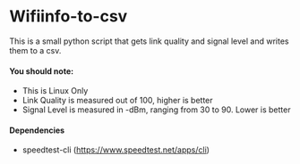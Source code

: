 
# Wifiinfo-to-csv
This is a small python script that gets link quality and signal level and writes them to a csv. 

#### You should note:
- This is Linux Only
- Link Quality is measured out of 100, higher is better
- Signal Level is measured in -dBm, ranging from 30 to 90. Lower is better

#### Dependencies

- speedtest-cli (https://www.speedtest.net/apps/cli)
